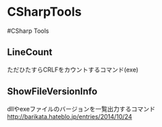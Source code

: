 CSharpTools
===========

#CSharp Tools

## LineCount
ただひたすらCRLFをカウントするコマンド(exe)

## ShowFileVersionInfo
dllやexeファイルのバージョンを一覧出力するコマンド
http://barikata.hateblo.jp/entries/2014/10/24

